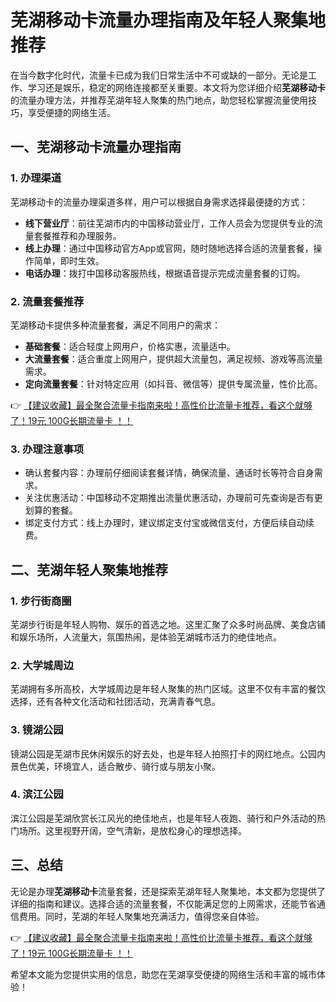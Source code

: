 # 芜湖移动卡流量办理指南及年轻人聚集地推荐

在当今数字化时代，流量卡已成为我们日常生活中不可或缺的一部分。无论是工作、学习还是娱乐，稳定的网络连接都至关重要。本文将为您详细介绍**芜湖移动卡**的流量办理方法，并推荐芜湖年轻人聚集的热门地点，助您轻松掌握流量使用技巧，享受便捷的网络生活。

## 一、芜湖移动卡流量办理指南

### 1. 办理渠道
芜湖移动卡的流量办理渠道多样，用户可以根据自身需求选择最便捷的方式：
- **线下营业厅**：前往芜湖市内的中国移动营业厅，工作人员会为您提供专业的流量套餐推荐和办理服务。
- **线上办理**：通过中国移动官方App或官网，随时随地选择合适的流量套餐，操作简单，即时生效。
- **电话办理**：拨打中国移动客服热线，根据语音提示完成流量套餐的订购。

### 2. 流量套餐推荐
芜湖移动卡提供多种流量套餐，满足不同用户的需求：
- **基础套餐**：适合轻度上网用户，价格实惠，流量适中。
- **大流量套餐**：适合重度上网用户，提供超大流量包，满足视频、游戏等高流量需求。
- **定向流量套餐**：针对特定应用（如抖音、微信等）提供专属流量，性价比高。

👉 [【建议收藏】最全聚合流量卡指南来啦！高性价比流量卡推荐，看这个就够了！19元 100G长期流量卡 ！！](https://bit.ly/Liuliangka)

### 3. 办理注意事项
- 确认套餐内容：办理前仔细阅读套餐详情，确保流量、通话时长等符合自身需求。
- 关注优惠活动：中国移动不定期推出流量优惠活动，办理前可先查询是否有更划算的套餐。
- 绑定支付方式：线上办理时，建议绑定支付宝或微信支付，方便后续自动续费。

## 二、芜湖年轻人聚集地推荐

### 1. 步行街商圈
芜湖步行街是年轻人购物、娱乐的首选之地。这里汇聚了众多时尚品牌、美食店铺和娱乐场所，人流量大，氛围热闹，是体验芜湖城市活力的绝佳地点。

### 2. 大学城周边
芜湖拥有多所高校，大学城周边是年轻人聚集的热门区域。这里不仅有丰富的餐饮选择，还有各种文化活动和社团活动，充满青春气息。

### 3. 镜湖公园
镜湖公园是芜湖市民休闲娱乐的好去处，也是年轻人拍照打卡的网红地点。公园内景色优美，环境宜人，适合散步、骑行或与朋友小聚。

### 4. 滨江公园
滨江公园是芜湖欣赏长江风光的绝佳地点，也是年轻人夜跑、骑行和户外活动的热门场所。这里视野开阔，空气清新，是放松身心的理想选择。

## 三、总结
无论是办理**芜湖移动卡**流量套餐，还是探索芜湖年轻人聚集地，本文都为您提供了详细的指南和建议。选择合适的流量套餐，不仅能满足您的上网需求，还能节省通信费用。同时，芜湖的年轻人聚集地充满活力，值得您亲自体验。

👉 [【建议收藏】最全聚合流量卡指南来啦！高性价比流量卡推荐，看这个就够了！19元 100G长期流量卡 ！！](https://bit.ly/Liuliangka)

希望本文能为您提供实用的信息，助您在芜湖享受便捷的网络生活和丰富的城市体验！